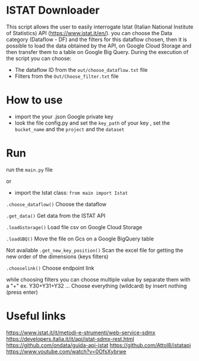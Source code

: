 # ISTAT Downloader

This script allows the user to easily interrogate Istat (Italian National Institute of Statistics) API (https://www.istat.it/en/).
you can choose the Data category (Dataflow - DF) and the filters for this dataflow chosen, then it is possible to load the data obtained by the API, on Google Cloud Storage and then transfer them to a table on Google Big Query.
During the execution of the script you can choose:
- The dataflow ID from the `out/choose_dataflow.txt` file
- Filters from the `Out/Choose_filter.txt` file


# How to use
- import the your .json Google private key 
- look the file config.py and set the `key_path` of your key , set the `bucket_name` and the `project` and the `dataset`



# Run

run the `main.py` file

or

- import the Istat class: `from main import Istat`

`.choose_dataflow()`          Choose the dataflow

`.get_data()`                 Get data from the ISTAT API

`.loadGstorage()`             Load file csv on Google Cloud Storage

`.loadGBQ()`                  Move the file on Gcs on a Google BigQuery table

Not available
`.get_new_key_position()`     Scan the excel file for getting the new order of the dimensions (keys filters)

`.chooselink()`               Choose endpoint link



while choosing filters you can choose multiple value by separate them with a "+" ex. Y30+Y31+Y32 ...
Choose everything (wildcard) by insert nothing (press enter)


# Useful links
https://www.istat.it/it/metodi-e-strumenti/web-service-sdmx
https://developers.italia.it/it/api/istat-sdmx-rest.html
https://github.com/ondata/guida-api-istat
https://github.com/Attol8/istatapi
https://www.youtube.com/watch?v=0OfsXybrwe

